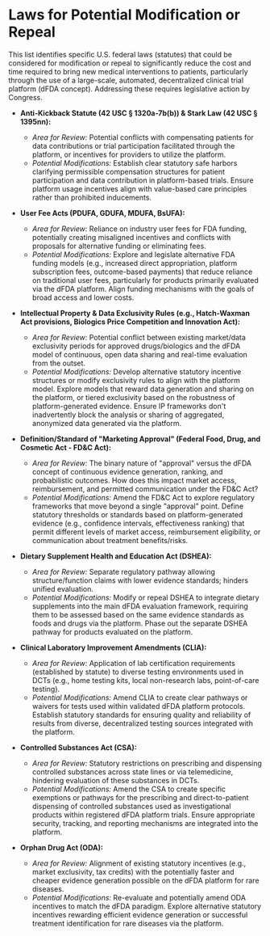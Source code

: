 # Laws for Potential Modification or Repeal

This list identifies specific U.S. federal laws (statutes) that could be considered for modification or repeal to significantly reduce the cost and time required to bring new medical interventions to patients, particularly through the use of a large-scale, automated, decentralized clinical trial platform (dFDA concept). Addressing these requires legislative action by Congress.

* **Anti-Kickback Statute (42 USC § 1320a-7b(b)) & Stark Law (42 USC § 1395nn):**
    * *Area for Review:* Potential conflicts with compensating patients for data contributions or trial participation facilitated through the platform, or incentives for providers to utilize the platform.
    * *Potential Modifications:* Establish clear statutory safe harbors clarifying permissible compensation structures for patient participation and data contribution in platform-based trials. Ensure platform usage incentives align with value-based care principles rather than prohibited inducements.

* **User Fee Acts (PDUFA, GDUFA, MDUFA, BsUFA):**
    * *Area for Review:* Reliance on industry user fees for FDA funding, potentially creating misaligned incentives and conflicts with proposals for alternative funding or eliminating fees.
    * *Potential Modifications:* Explore and legislate alternative FDA funding models (e.g., increased direct appropriation, platform subscription fees, outcome-based payments) that reduce reliance on traditional user fees, particularly for products primarily evaluated via the dFDA platform. Align funding mechanisms with the goals of broad access and lower costs.

* **Intellectual Property & Data Exclusivity Rules (e.g., Hatch-Waxman Act provisions, Biologics Price Competition and Innovation Act):**
    * *Area for Review:* Potential conflict between existing market/data exclusivity periods for approved drugs/biologics and the dFDA model of continuous, open data sharing and real-time evaluation from the outset.
    * *Potential Modifications:* Develop alternative statutory incentive structures or modify exclusivity rules to align with the platform model. Explore models that reward data generation and sharing on the platform, or tiered exclusivity based on the robustness of platform-generated evidence. Ensure IP frameworks don't inadvertently block the analysis or sharing of aggregated, anonymized data generated via the platform.

* **Definition/Standard of "Marketing Approval" (Federal Food, Drug, and Cosmetic Act - FD&C Act):**
    * *Area for Review:* The binary nature of "approval" versus the dFDA concept of continuous evidence generation, ranking, and probabilistic outcomes. How does this impact market access, reimbursement, and permitted communication under the FD&C Act?
    * *Potential Modifications:* Amend the FD&C Act to explore regulatory frameworks that move beyond a single "approval" point. Define statutory thresholds or standards based on platform-generated evidence (e.g., confidence intervals, effectiveness ranking) that permit different levels of market access, reimbursement eligibility, or communication about treatment benefits/risks.

* **Dietary Supplement Health and Education Act (DSHEA):**
    * *Area for Review:* Separate regulatory pathway allowing structure/function claims with lower evidence standards; hinders unified evaluation.
    * *Potential Modifications:* Modify or repeal DSHEA to integrate dietary supplements into the main dFDA evaluation framework, requiring them to be assessed based on the same evidence standards as foods and drugs via the platform. Phase out the separate DSHEA pathway for products evaluated on the platform.

* **Clinical Laboratory Improvement Amendments (CLIA):**
    * *Area for Review:* Application of lab certification requirements (established by statute) to diverse testing environments used in DCTs (e.g., home testing kits, local non-research labs, point-of-care testing).
    * *Potential Modifications:* Amend CLIA to create clear pathways or waivers for tests used within validated dFDA platform protocols. Establish statutory standards for ensuring quality and reliability of results from diverse, decentralized testing sources integrated with the platform.

* **Controlled Substances Act (CSA):**
    * *Area for Review:* Statutory restrictions on prescribing and dispensing controlled substances across state lines or via telemedicine, hindering evaluation of these substances in DCTs.
    * *Potential Modifications:* Amend the CSA to create specific exemptions or pathways for the prescribing and direct-to-patient dispensing of controlled substances used as investigational products within registered dFDA platform trials. Ensure appropriate security, tracking, and reporting mechanisms are integrated into the platform.

* **Orphan Drug Act (ODA):**
    * *Area for Review:* Alignment of existing statutory incentives (e.g., market exclusivity, tax credits) with the potentially faster and cheaper evidence generation possible on the dFDA platform for rare diseases.
    * *Potential Modifications:* Re-evaluate and potentially amend ODA incentives to match the dFDA paradigm. Explore alternative statutory incentives rewarding efficient evidence generation or successful treatment identification for rare diseases via the platform.
